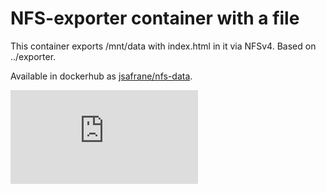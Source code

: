 <!-- BEGIN MUNGE: UNVERSIONED_WARNING -->


<!-- END MUNGE: UNVERSIONED_WARNING -->

# NFS-exporter container with a file

This container exports /mnt/data with index.html in it via NFSv4. Based on
../exporter.

Available in dockerhub as
[jsafrane/nfs-data](https://registry.hub.docker.com/u/jsafrane/nfs-data/).




<!-- BEGIN MUNGE: IS_VERSIONED -->
  <!-- TAG IS_VERSIONED -->
  <!-- END MUNGE: IS_VERSIONED -->


<!-- BEGIN MUNGE: GENERATED_ANALYTICS -->
[![Analytics](https://kubernetes-site.appspot.com/UA-36037335-10/GitHub/examples/nfs/nfs-data/README.md?pixel)]()
<!-- END MUNGE: GENERATED_ANALYTICS -->

